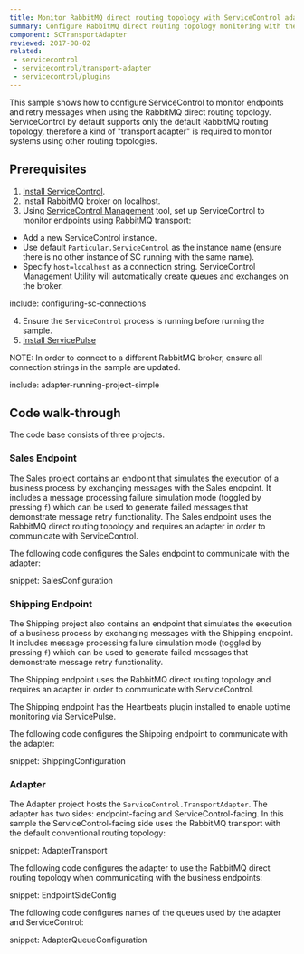 ```yaml
---
title: Monitor RabbitMQ direct routing topology with ServiceControl adapter
summary: Configure RabbitMQ direct routing topology monitoring with the ServiceControl adapter
component: SCTransportAdapter
reviewed: 2017-08-02
related:
 - servicecontrol
 - servicecontrol/transport-adapter
 - servicecontrol/plugins
---
```



This sample shows how to configure ServiceControl to monitor endpoints and retry messages when using the RabbitMQ direct routing topology. ServiceControl by default supports only the default RabbitMQ routing topology, therefore a kind of "transport adapter" is required to monitor systems using other routing topologies. 


## Prerequisites

 1. [Install ServiceControl](/servicecontrol/installation.md).
 2. Install RabbitMQ broker on localhost.
 3. Using [ServiceControl Management](/servicecontrol/license.md#servicecontrol-management-app) tool, set up ServiceControl to monitor endpoints using RabbitMQ transport:
	 
   * Add a new ServiceControl instance.
   * Use default `Particular.ServiceControl` as the instance name (ensure there is no other instance of SC running with the same name).
   * Specify `host=localhost` as a connection string. ServiceControl Management Utility will automatically create queues and exchanges on the broker.

include: configuring-sc-connections
 
 4. Ensure the `ServiceControl` process is running before running the sample.
 5. [Install ServicePulse](/servicepulse/installation.md)

NOTE: In order to connect to a different RabbitMQ broker, ensure all connection strings in the sample are updated.

include: adapter-running-project-simple


## Code walk-through 

The code base consists of three projects.


### Sales Endpoint

The Sales project contains an endpoint that simulates the execution of a business process by exchanging messages with the Sales endpoint. It includes a message processing failure simulation mode (toggled by pressing `f`) which can be used to generate failed messages that demonstrate message retry functionality. The Sales endpoint uses the RabbitMQ direct routing topology and requires an adapter in order to communicate with ServiceControl.

The following code configures the Sales endpoint to communicate with the adapter:

snippet: SalesConfiguration


### Shipping Endpoint

The Shipping project also contains an endpoint that simulates the execution of a business process by exchanging messages with the Shipping endpoint. It includes message processing failure simulation mode (toggled by pressing `f`) which can be used to generate failed messages that demonstrate message retry functionality.

The Shipping endpoint uses the RabbitMQ direct routing topology and requires an adapter in order to communicate with ServiceControl.

The Shipping endpoint has the Heartbeats plugin installed to enable uptime monitoring via ServicePulse.

The following code configures the Shipping endpoint to communicate with the adapter:

snippet: ShippingConfiguration


### Adapter

The Adapter project hosts the `ServiceControl.TransportAdapter`. The adapter has two sides: endpoint-facing and ServiceControl-facing. In this sample the ServiceControl-facing side uses the RabbitMQ transport with the default conventional routing topology:

snippet: AdapterTransport

The following code configures the adapter to use the RabbitMQ direct routing topology when communicating with the business endpoints:

snippet: EndpointSideConfig

The following code configures names of the queues used by the adapter and ServiceControl:

snippet: AdapterQueueConfiguration

